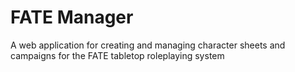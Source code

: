 FATE Manager
=====

A web application for creating and managing character sheets and campaigns for the FATE tabletop roleplaying system






